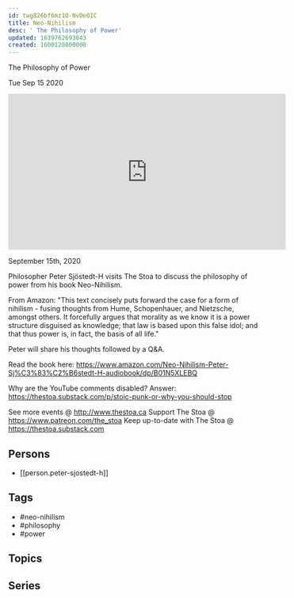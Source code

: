 ```yaml
---
id: twg826bf6mz1O-NvDe0IC
title: Neo-Nihilism
desc: ' The Philosophy of Power'
updated: 1639762693843
created: 1600120800000
---
```



 The Philosophy of Power

Tue Sep 15 2020

<iframe width="560" height="315" src="https://www.youtube.com/embed/Byoa1Pjgxf4" title="Neo-Nihilism: The Philosophy of Power w/ Peter Sjöstedt-H" frameborder="0" allow="accelerometer; autoplay; clipboard-write; encrypted-media; gyroscope; picture-in-picture" allowfullscreen ></iframe>

September 15th, 2020

Philosopher Peter Sjöstedt-H visits The Stoa to discuss the philosophy of power from his book Neo-Nihilism.

From Amazon: "This text concisely puts forward the case for a form of nihilism - fusing thoughts from Hume, Schopenhauer, and Nietzsche, amongst others. It forcefully argues that morality as we know it is a power structure disguised as knowledge; that law is based upon this false idol; and that thus power is, in fact, the basis of all life."

Peter will share his thoughts followed by a Q&A.

Read the book here: https://www.amazon.com/Neo-Nihilism-Peter-Sj%C3%83%C2%B6stedt-H-audiobook/dp/B01N5XLEBQ

Why are the YouTube comments disabled? Answer: https://thestoa.substack.com/p/stoic-punk-or-why-you-should-stop

See more events @ http://www.thestoa.ca
Support The Stoa @ https://www.patreon.com/the_stoa
Keep up-to-date with The Stoa @ https://thestoa.substack.com

## Persons

- [[person.peter-sjostedt-h]]

## Tags

- #neo-nihilism
- #philosophy
- #power

## Topics



## Series



